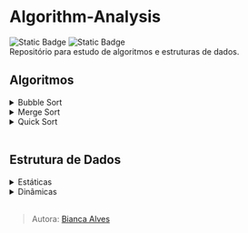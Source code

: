 # Algorithm-Analysis
<div>
  <img alt="Static Badge" src="https://img.shields.io/badge/LICEN%C3%87A-MIT-black">
  <img alt="Static Badge" src="https://img.shields.io/badge/STATUS-Em_Desenvolvimento-yellow">
</div>
Repositório para estudo de algoritmos e estruturas de dados.
<br>

## Algoritmos
<details>
  <summary markdown="span">Bubble Sort</summary>
</details>

<details>
  <summary markdown="span">Merge Sort</summary>
</details>

<details>
  <summary markdown="span">Quick Sort</summary>
</details>
<br>

## Estrutura de Dados
<details>
  <summary markdown="span">Estáticas</summary>
  
  <details>
    <summary markdown="span">Array</summary>
  </details>
  
</details>

<details>
  
  <summary markdown="span">Dinâmicas</summary>
  <details>
    <summary markdown="span">ArrayList</summary>
  </details>
  
  <details>
    <summary markdown="span">LinkedList</summary>
  </details>

 <details>
    <summary markdown="span">Tree</summary>
  </details>
  
</details>
<br>

> Autora: [Bianca Alves](https://github.com/Bialves) 
